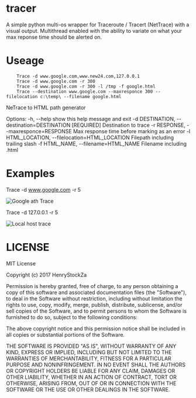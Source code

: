 # tracer

A simple python multi-os wrapper for Traceroute / Tracert (NetTrace) with a visual output.
Multithread enabled with the ability to variate on what your max reponse time should be alerted on.

# Useage
        Trace -d www.google.com,www.new24.com,127.0.0.1
        Trace -d www.google.com -r 300
        Trace -d www.google.com -r 300 -l /tmp -f google.html
        Trace --destination www.google.com --maxresponce 300 --filelocation c:\temp\ --filename google.html


NeTrace to HTML path generator

Options:
  -h, --help            show this help message and exit
  -d DESTINATION, --destination=DESTINATION 
				       [REQUIRED] Destination to trace 
  -r RESPONSE, --maxresponce=RESPONSE
                        Max response time before marking as an error
  -l HTML_LOCATION, --filelocation=HTML_LOCATION
                        Filepath including trailing slash
  -f HTML_NAME, --filename=HTML_NAME
                        Filename including .html
			
# Examples
Trace -d www.google.com -r 5
			
![Google ath Trace](https://github.com/henrystockza/python/blob/master/tracer/content/Example1.PNG")


Trace -d 127.0.0.1 -r 5
			
![Local host trace](https://github.com/henrystockza/python/blob/master/tracer/content/Example2.PNG")

# LICENSE

MIT License

Copyright (c) 2017 HenryStockZa

Permission is hereby granted, free of charge, to any person obtaining a copy
of this software and associated documentation files (the "Software"), to deal
in the Software without restriction, including without limitation the rights
to use, copy, modify, merge, publish, distribute, sublicense, and/or sell
copies of the Software, and to permit persons to whom the Software is
furnished to do so, subject to the following conditions:

The above copyright notice and this permission notice shall be included in all
copies or substantial portions of the Software.

THE SOFTWARE IS PROVIDED "AS IS", WITHOUT WARRANTY OF ANY KIND, EXPRESS OR
IMPLIED, INCLUDING BUT NOT LIMITED TO THE WARRANTIES OF MERCHANTABILITY,
FITNESS FOR A PARTICULAR PURPOSE AND NONINFRINGEMENT. IN NO EVENT SHALL THE
AUTHORS OR COPYRIGHT HOLDERS BE LIABLE FOR ANY CLAIM, DAMAGES OR OTHER
LIABILITY, WHETHER IN AN ACTION OF CONTRACT, TORT OR OTHERWISE, ARISING FROM,
OUT OF OR IN CONNECTION WITH THE SOFTWARE OR THE USE OR OTHER DEALINGS IN THE
SOFTWARE.

